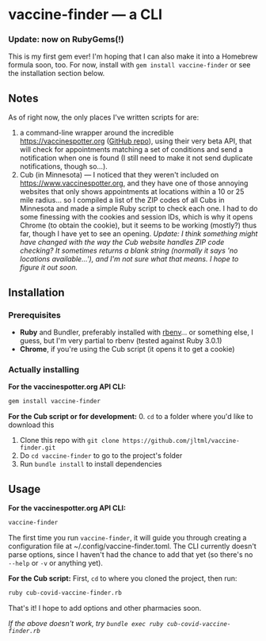 # vaccine-finder — a CLI

### Update: now on RubyGems(!)
This is my first gem ever! I'm hoping that I can also make it into a Homebrew formula soon, too. For now, install with `gem install vaccine-finder` or see the installation section below.

## Notes
As of right now, the only places I've written scripts for are:
1. a command-line wrapper around the incredible https://vaccinespotter.org ([GitHub repo](https://github.com/GUI/covid-vaccine-spotter)), using their very beta API, that will check for appointments matching a set of conditions and send a notification when one is found (I still need to make it not send duplicate notifications, though so…).
2. Cub (in Minnesota) — I noticed that they weren't included on https://www.vaccinespotter.org, and they have one of those annoying websites that only shows appointments at locations within a 10 or 25 mile radius… so I compiled a list of the ZIP codes of all Cubs in Minnesota and made a simple Ruby script to check each one. I had to do some finessing with the cookies and session IDs, which is why it opens Chrome (to obtain the cookie), but it seems to be working (mostly?) thus far, though I have yet to see an opening. *Update: I think something might have changed with the way the Cub website handles ZIP code checking? It sometimes returns a blank string (normally it says 'no locations available…'), and I'm not sure what that means. I hope to figure it out soon.*

## Installation

### Prerequisites
- **Ruby** and Bundler, preferably installed with [rbenv](https://github.com/rbenv/rbenv)… or something else, I guess, but I'm very partial to rbenv (tested against Ruby 3.0.1)
- **Chrome**, if you're using the Cub script (it opens it to get a cookie)

### Actually installing

**For the vaccinespotter.org API CLI:**

```sh
gem install vaccine-finder
```

**For the Cub script or for development:**
0. `cd` to a folder where you'd like to download this
1. Clone this repo with `git clone https://github.com/jltml/vaccine-finder.git`
2. Do `cd vaccine-finder` to go to the project's folder
3. Run `bundle install` to install dependencies

## Usage

**For the vaccinespotter.org API CLI:**

```sh
vaccine-finder
```

The first time you run `vaccine-finder`, it will guide you through creating a configuration file at ~/.config/vaccine-finder.toml. The CLI currently doesn't parse options, since I haven't had the chance to add that yet (so there's no `--help` or `-v` or anything yet).


**For the Cub script:**
First, `cd` to where you cloned the project, then run:

```sh
ruby cub-covid-vaccine-finder.rb
```

That's it! I hope to add options and other pharmacies soon.

*If the above doesn't work, try `bundle exec ruby cub-covid-vaccine-finder.rb`*
